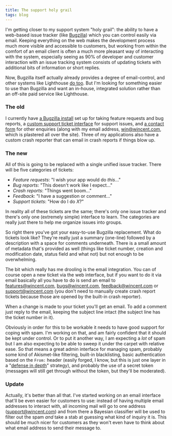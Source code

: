 ```yaml
---
title: The support holy grail
tags: blog
---
```


I'm getting closer to my support system "holy grail": the ability to have a web-based issue tracker (like [Bugzilla](http://www.wincent.com/knowledge-base/Bugzilla)) which you can control easily via email. Keeping everything on the web makes the development process much more visible and accessible to customers, but working from within the comfort of an email client is often a much more pleasant way of interacting with the system, especially seeing as 90% of developer and customer interaction with an issue tracking system consists of updating tickets with additional bits of information or short replies.

Now, Bugzilla itself actually already provides a degree of email-control, and other systems like Lighthouse [do too](http://www.lighthouseapp.com/help/how-do-i-send-emails-to-lighthouse). But I'm looking for something easier to use than Bugzilla and want an in-house, integrated solution rather than an off-site paid service like Lighthouse.

### The old

I currently have [a Bugzilla install](http://bugs.wincent.com/) set up for taking feature requests and bug reports, a [custom support ticket interface](https://secure.wincent.com/a/support/tickets/) for support issues, and [a contact form](http://www.wincent.com/a/contact/mail/) for other enquiries (along with my email address, <win@wincent.com>, which is plastered all over the site). Three of my applications also have a custom crash reporter that can email in crash reports if things blow up.

### The new

All of this is going to be replaced with a single unified issue tracker. There will be five categories of tickets:

-   _Feature requests_: "I wish your app would do _this_..."
-   _Bug reports_: "This doesn't work like I expect..."
-   _Crash reports_: "Things went boom..."
-   _Feedback_: "I have a suggestion or comment..."
-   _Support tickets_: "How do I do _X_?"

In reality all of these tickets are the same; there's only one issue tracker and there's only one (extremely simple) interface to learn. The categories are really just there to help me organize issues into groups.

So right there you've got your easy-to-use Bugzilla replacement. What do tickets look like? They're really just a summary (one-line) followed by a description with a space for comments underneath. There is a small amount of metadata that's provided as well (things like ticket number, creation and modification date, status field and what not) but not enough to be overwhelming.

The bit which really has me drooling is the email integration. You can of course open a new ticket via the web interface, but if you want to do it via email basically all you have to do is send an email to <features@wincent.com>, <bugs@wincent.com>, <feedback@wincent.com> or <support@wincent.com> (you don't need to manually create crash report tickets because those are opened by the built-in crash reporter).

When a change is made to your ticket you'll get an email. To add a comment just reply to the email, keeping the subject line intact (the subject line has the ticket number in it).

Obviously in order for this to be workable it needs to have good support for coping with spam. I'm working on that, and am fairly confident that it should be kept under control. Or to put it another way, I am expecting a _lot_ of spam but I am also expecting to be able to sweep it under the carpet with relative ease. So that means a great admin interface for managing spam, probably some kind of Akismet-like filtering, built-in blacklisting, basic authentication based on the `From:` header (easily forged, I know, but this is just one layer in a "[defense in depth](http://www.wincent.com/knowledge-base/defense%20in%20depth)" strategy), and probably the use of a secret token (messages will still get through without the token, but they'll be moderated).

### Update

Actually, it's better than all that. I've started working on an email interface that'll be even easier for customers to use: instead of having multiple email addresses to interact with, all incoming mail will go to one address (<support@wincent.com>) and from there a Bayesian classifier will be used to filter out the spam _and_ take a stab at guessing what kind of inquiry it is. This should be much nicer for customers as they won't even have to think about what email address to send their message to.
